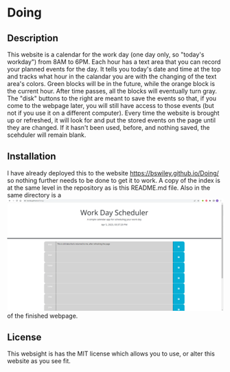 # Doing 

## Description
This website is a calendar for the work day (one day only, so "today's workday") from 8AM to 6PM.  Each hour has a text area that you can record your planned events for the day.  It tells you today's date and time at the top and tracks what hour in the calandar you are with the changing of the text area's colors.  Green blocks will be in the future, while the orange block is the current hour.  After time passes, all the blocks will eventually turn gray.  The "disk" buttons to the right are meant to save the events so that, if you come to the webpage later, you will still have access to those events (but not if you use it on a different computer).  Every time the website is brought up or refreshed, it will look for and put the stored events on the page until they are changed.  If it hasn't been used, before, and nothing saved, the scehduler will remain blank.  

## Installation
I have already deployed this to the website https://bswiley.github.io/Doing/ so nothing further needs to be done to get it to work.  A copy of the index is at the same level in the repository as is this README.md file.  Also in the same directory is a ![screencapture](screencapture.png) of the finished webpage.  

## License
This websight is has the MIT license which allows you to use, or alter this website as you see fit.  